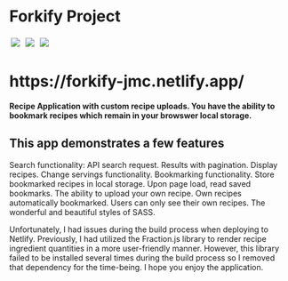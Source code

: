 # Forkify Project

<img src="https://img.shields.io/badge/JavaScript-F7DF1E?style=for-the-badge&logo=javascript&logoColor=black" style="padding: 3px"/> <img src="https://img.shields.io/badge/HTML-239120?style=for-the-badge&logo=html5&logoColor=white" style="padding: 3px"/> <img src="https://img.shields.io/badge/CSS3-1572B6?style=for-the-badge&logo=css3&logoColor=white" style="padding: 3px"/>


<h1> https://forkify-jmc.netlify.app/ </h1>

<strong>Recipe Application with custom recipe uploads. You have the ability to bookmark recipes which remain in your browswer local storage.</strong>

<h2> This app demonstrates a few features </h2>

Search functionality: API search request.
Results with pagination.
Display recipes.
Change servings functionality.
Bookmarking functionality.
Store bookmarked recipes in local storage.
Upon page load, read saved bookmarks.
The ability to upload your own recipe.
Own recipes automatically bookmarked.
Users can only see their own recipes.
The wonderful and beautiful styles of SASS.

Unfortunately, I had issues during the build process when deploying to Netlify. Previously, I had utilized the Fraction.js library to render recipe ingredient quantities in a more user-friendly manner. However, this library failed to be installed several times during the build process so I removed that dependency for the time-being. I hope you enjoy the application.

